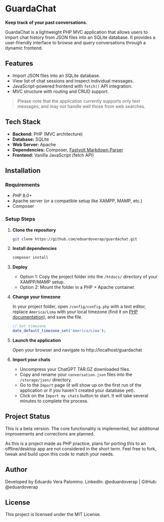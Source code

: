 # GuardaChat

**Keep track of your past conversations.**

GuardaChat is a lightweight PHP MVC application that allows users to import chat history from JSON files into an SQLite database. It provides a user-friendly interface to browse and query conversations through a dynamic frontend.

## Features

- Import JSON files into an SQLite database.
- View list of chat sessions and inspect individual messages.
- JavaScript-powered frontend with `fetch()` API integration.
- MVC structure with routing and CRUD support.

>Please note that the application currently supports only text messages, and may not handle well those from web searches.

## Tech Stack

- **Backend:** PHP (MVC architecture)
- **Database:** SQLite
- **Web Server:** Apache
- **Dependencies:** Composer, [Fastvolt Markdown Parser](https://github.com/fastvolt/markdown)
- **Frontend:** Vanilla JavaScript (fetch API)

## Installation

### Requirements

- PHP 8.0+  
- Apache server (or a compatible setup like XAMPP, MAMP, etc.)  
- Composer

### Setup Steps

1. **Clone the repository**

   ```bash
   git clone https://github.com/eduardoverap/guardachat.git

2. **Install dependencies**

   ```bash
   composer install

3. **Deploy**

   - Option 1: Copy the project folder into the `/htdocs/` directory of your XAMPP/MAMP setup.
   - Option 2: Mount the folder in a PHP + Apache container.

4. **Change your timezone**

   In your project folder, open `/config/config.php` with a text editor, replace `America/Lima` with your local timezone (find it on [PHP documentation](http://php.net/manual/en/timezones.php)), and save the file.

   ```php
   // Set timezone
   date_default_timezone_set('America/Lima');

5. **Launch the application**

   Open your browser and navigate to http://localhost/guardachat

6. **Import your chats**

   - Uncompress your ChatGPT TAR.GZ downloaded files.
   - Copy and rename your `conversation.json` files into the `/storage/json/` directory.
   - Go to the `Import` page (it will show up on the first run of the application or if you haven't created your database yet).
   - Click on the `Import my chats` button to start. It will take several minutes to complete the process.

## Project Status

This is a beta version. The core functionality is implemented, but additional improvements and corrections are planned.

As this is a project made as PHP practice, plans for porting this to an offline/desktop app are not considered in the short term. Feel free to fork, tweak and build upon this code to match your needs.

## Author

Developed by Eduardo Vera Palomino.
LinkedIn: @eduardoverap | GitHub: @eduardoverap

## License

This project is licensed under the MIT License.
